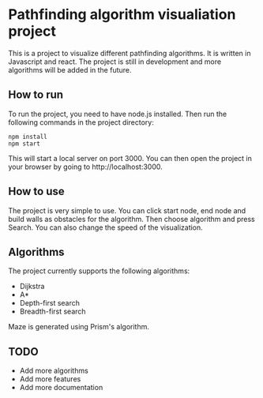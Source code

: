 # Pathfinding algorithm visualiation project
This is a project to visualize different pathfinding algorithms. It is written in Javascript and react. The project is still in development and more algorithms will be added in the future.

## How to run
To run the project, you need to have node.js installed. Then run the following commands in the project directory:
```
npm install
npm start
```
This will start a local server on port 3000. You can then open the project in your browser by going to http://localhost:3000.

## How to use
The project is very simple to use. You can click start node, end node and build walls as obstacles for the algorithm. Then choose algorithm and press Search. You can also change the speed of the visualization.

## Algorithms
The project currently supports the following algorithms:
* Dijkstra
* A*
* Depth-first search
* Breadth-first search

Maze is generated using Prism's algorithm.

## TODO
* Add more algorithms
* Add more features
* Add more documentation